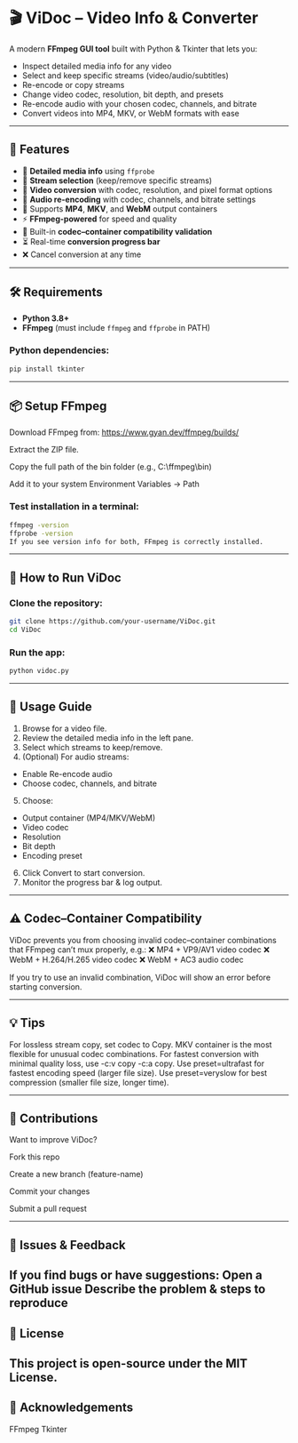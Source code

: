 # 🎬 ViDoc – Video Info & Converter

A modern **FFmpeg GUI tool** built with Python & Tkinter that lets you:
- Inspect detailed media info for any video
- Select and keep specific streams (video/audio/subtitles)
- Re-encode or copy streams
- Change video codec, resolution, bit depth, and presets
- Re-encode audio with your chosen codec, channels, and bitrate
- Convert videos into MP4, MKV, or WebM formats with ease

---

## 🚀 Features

- 📜 **Detailed media info** using `ffprobe`
- 🎯 **Stream selection** (keep/remove specific streams)
- 🎥 **Video conversion** with codec, resolution, and pixel format options
- 🎵 **Audio re-encoding** with codec, channels, and bitrate settings
- 💾 Supports **MP4**, **MKV**, and **WebM** output containers
- ⚡ **FFmpeg-powered** for speed and quality
- 🚫 Built-in **codec–container compatibility validation**
- ⏳ Real-time **conversion progress bar**
- ❌ Cancel conversion at any time

---

## 🛠 Requirements

- **Python 3.8+**
- **FFmpeg** (must include `ffmpeg` and `ffprobe` in PATH)

### Python dependencies:
```bash
pip install tkinter
```
---

## 📦 Setup FFmpeg
Download FFmpeg from: https://www.gyan.dev/ffmpeg/builds/

Extract the ZIP file.

Copy the full path of the bin folder (e.g., C:\ffmpeg\bin)

Add it to your system Environment Variables → Path

### Test installation in a terminal:
```bash
ffmpeg -version
ffprobe -version
If you see version info for both, FFmpeg is correctly installed.
```
---

## 🚀 How to Run ViDoc

### Clone the repository:
```bash
git clone https://github.com/your-username/ViDoc.git
cd ViDoc
```
### Run the app:
```bash
python vidoc.py
```
---

## 📖 Usage Guide
1. Browse for a video file.
2. Review the detailed media info in the left pane.
3. Select which streams to keep/remove.
4. (Optional) For audio streams:
- Enable Re-encode audio
- Choose codec, channels, and bitrate
5. Choose:
- Output container (MP4/MKV/WebM)
- Video codec
- Resolution
- Bit depth
- Encoding preset
6. Click Convert to start conversion.
7. Monitor the progress bar & log output.

  ---

## ⚠️ Codec–Container Compatibility
ViDoc prevents you from choosing invalid codec–container combinations that FFmpeg can’t mux properly, e.g.:
❌ MP4 + VP9/AV1 video codec
❌ WebM + H.264/H.265 video codec
❌ WebM + AC3 audio codec

If you try to use an invalid combination, ViDoc will show an error before starting conversion.

---

## 💡 Tips
For lossless stream copy, set codec to Copy.
MKV container is the most flexible for unusual codec combinations.
For fastest conversion with minimal quality loss, use -c:v copy -c:a copy.
Use preset=ultrafast for fastest encoding speed (larger file size).
Use preset=veryslow for best compression (smaller file size, longer time).

---

## 🧩 Contributions

Want to improve ViDoc?

Fork this repo

Create a new branch (feature-name)

Commit your changes

Submit a pull request

--- 

## 📩 Issues & Feedback

If you find bugs or have suggestions:
Open a GitHub issue
Describe the problem & steps to reproduce
---

## 📜 License


This project is open-source under the MIT License.
---

## 🙌 Acknowledgements

FFmpeg
Tkinter

